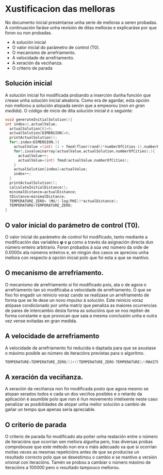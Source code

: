 # Xustificacion das melloras
No documento inicial preséntanse unha serie de melloras a seren probadas. A continuación faráse unha revisión de ditas melloras e explicaráse por que foron ou non probadas.

* A solución inicial
* O valor inicial do parámetro de control (T0).
* O mecanismo de arrefriamento.
* A velocidade de arrefriamento.
* A xeración da veciñanza.
* O criterio de parada

## Solución inicial
A solución inicial foi modificada probando a inserción dunha función que crease unha solución inicial aleatoria. Como era de agardar, esta opción non mellorou a solución atopada senón que a empeorou (_non en gran medida_). O código de inicio de dita solución inicial é o seguinte:
```C
void generateInitialSolution(){
int index=1,actualValue;
  actualSolution[0]=0;
  actualSolution[DIMENSION]=0;
  printActualSolution();
  for(;index<DIMENSION;){
    actualValue =(int) (1 + fmod(floor(rand()*numberOfCities-1),numberOfCities));
    for(;isvalueinarray(actualValue,actualSolution,numberOfCities);){
      actualValue++;
      actualValue=(int) fmod(actualValue,numberOfCities);
    }
    actualSolution[index]=actualValue;
    index++;
  }
  printActualSolution();
  calculateInitialDistance();
  minimalDistance=actualDistance;
  tDistance=minimalDistance;
  TEMPERATURE_ZERO= (MU/(-log(PHI))*actualDistance);
  TEMPERATURE=TEMPERATURE_ZERO;
}
```

## O valor inicial do parámetro de control (T0).
O valor inicial do parámetro de control foi modificado, tanto mediante a modificación das variables  **φ** e  **µ** como a través da asignación directa dun número enteiro arbitrario. Foron probados á súa vez número da orde de 0.0000x ata números enteiros e, en ningún dos casos se apreciou unha mellora con respecto á opción inicial polo que foi esta a que se mantivo.

## O mecanismo de arrefriamento.

O mecanismo de arrefriamento si foi modificado pois, ata o de agora o arrefriamento tan só modificaba a velocidade de arrefriamento. O que se fixo foi engadir un reinicio voraz cando se realizase un arrefriamento de forma que se lle dese un novo impulso á solución. Este reinicio voraz atópase condicionado por unha matriz que penaliza as maiores ocurrencias de pares de intercambio desta forma as solucións que se nos repiten de forma constante e que provocan que saia a mesma conclusión unha e outra vez vense evitadas en gran medida.

## A velocidade de arrefriamento
A velocidade de arrefriamento foi reducida e daptada para que se axustase o máximo posible ao número de iteracións previstas para o algoritmo.
```C
TEMPERATURE=TEMPERATURE_ZERO/(1+((TEMPERATURE_ZERO-TEMPERATURE)/(MAXITERATIONS*TEMPERATURE_ZERO*TEMPERATURE))*cooled);
```

## A xeración da veciñanza.
A xeración da veciñanza non foi modificada posto que agora mesmo se atopan xerados todos e cada un dos veciños posibles e o retardo da aplicación é asumible polo que non é ñun movemento intelixente neste caso penalizar as posibilidades de atopar unha mellor solución a cambio de gañar un tempo que apenas sería apreciable.

## O criterio de parada
O criterio de parada foi modificado ata poñer unha realación entre o número de iteracións que ocorrían sen mellora algunha pero, tras diversas probas comprobouse que este método non era o máis adecuado xa que si ocorrían moitas veces as mesmas repeticións antes de que se producise un resultado correcto polo que se desestimou o cambio  e se mantivo a versión orixinal con iteracións. Tamén se probou a cambiar o número máximo de iteracións a 100000 pero o resultado tampouco mellorou.
